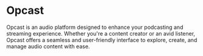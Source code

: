 # Opcast
Opcast is an audio platform designed to enhance your podcasting and streaming experience. Whether you're a content creator or an avid listener, Opcast offers a seamless and user-friendly interface to explore, create, and manage audio content with ease.